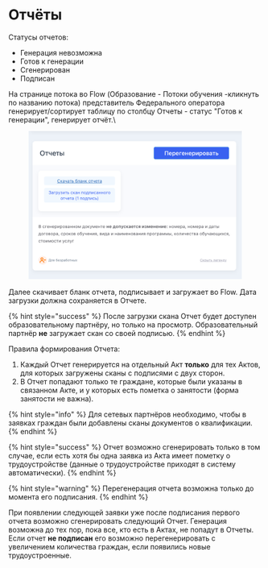 # Отчёты

Статусы отчетов:

* Генерация невозможна
* Готов к генерации
* Сгенерирован
* Подписан

На странице потока во Flow (Образование - Потоки обучения -кликнуть по названию потока) представитель Федерального оператора генерирует/сортирует таблицу по столбцу Отчеты - статус "Готов к генерации", генерирует отчёт.\


<figure><img src="../.gitbook/assets/image (1) (1).png" alt=""><figcaption></figcaption></figure>

Далее скачивает бланк отчета, подписывает и загружает во Flow. Дата загрузки должна сохраняется в  Отчете.

{% hint style="success" %}
После загрузки скана Отчет будет доступен образовательному партнёру, но только на просмотр. Образовательный партнёр **не** загружает скан со своей подписью.
{% endhint %}

Правила формирования Отчета:

1. Каждый Отчет генерируется на отдельный Акт **только** для тех Актов, для которых загружены сканы с подписями с двух сторон.
2. В Отчет попадают только те граждане, которые были указаны в связанном Акте, и у которых есть пометка о занятости (форма занятости не важна).

{% hint style="info" %}
Для сетевых партнёров  необходимо, чтобы в заявках граждан были добавлены сканы документов о квалификации.&#x20;
{% endhint %}

{% hint style="success" %}
Отчет возможно сгенерировать только в том случае, если есть хотя бы одна заявка из Акта имеет пометку о трудоустройстве (данные о трудоустройстве приходят в систему автоматически).&#x20;
{% endhint %}

{% hint style="warning" %}
Перегенерация отчета возможна только до момента его подписания.
{% endhint %}

При появлении следующей заявки уже после подписания первого отчета возможно сгенерировать следующий Отчет. Генерация возможна до тех пор, пока все, кто есть в Актах, не попадут в Отчеты.  \
Если отчет **не подписан** его возможно перегенерировать  с увеличением количества граждан, если появились новые трудоустроенные.&#x20;
